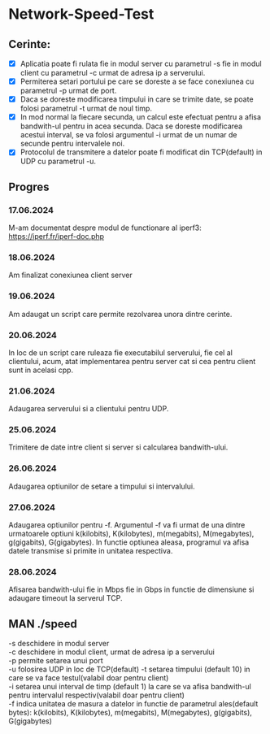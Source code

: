 # Network-Speed-Test

## Cerinte:
- [x] Aplicatia poate fi rulata fie in modul server cu parametrul -s fie in modul client cu parametrul -c urmat de adresa ip a serverului.  
- [x] Permiterea setari portului pe care se doreste a se face conexiunea cu parametrul -p urmat de port.  
- [x] Daca se doreste modificarea timpului in care se trimite date, se poate folosi parametrul -t urmat de noul timp.  
- [x] In mod normal la fiecare secunda, un calcul este efectuat pentru a afisa bandwith-ul pentru in acea secunda. Daca se doreste modificarea acestui interval, se va folosi argumentul -i urmat de un numar de secunde pentru intervalele noi.  
- [x] Protocolul de transmitere a datelor poate fi modificat din TCP(default) in UDP cu parametrul -u.  

## Progres
### 17.06.2024  
M-am documentat despre modul de functionare al iperf3:
https://iperf.fr/iperf-doc.php  

### 18.06.2024  
Am finalizat conexiunea client server  

### 19.06.2024  
Am adaugat un script care permite rezolvarea unora dintre cerinte.  

### 20.06.2024  
In loc de un script care ruleaza fie executabilul serverului, fie cel al clientului, acum, atat implementarea pentru server cat si cea pentru client sunt in acelasi cpp.  

### 21.06.2024  
Adaugarea serverului si a clientului pentru UDP.  

### 25.06.2024  
Trimitere de date intre client si server si calcularea bandwith-ului.  

### 26.06.2024  
Adaugarea optiunilor de setare a timpului si intervalului.  

### 27.06.2024  
Adaugarea optiunilor pentru -f. Argumentul -f va fi urmat de una dintre urmatoarele optiuni k(kilobits), K(kilobytes), m(megabits), M(megabytes), g(gigabits), G(gigabytes). In functie optiunea aleasa, programul va afisa datele transmise si primite in unitatea respectiva.  

### 28.06.2024  
Afisarea bandwith-ului fie in Mbps fie in Gbps in functie de dimensiune si adaugare timeout la serverul TCP.

## MAN ./speed  

-s deschidere in modul server  
-c deschidere in modul client, urmat de adresa ip a serverului  
-p permite setarea unui port  
-u folosirea UDP in loc de TCP(default)
-t setarea timpului (default 10) in care se va face testul(valabil doar pentru client)  
-i setarea unui interval de timp (default 1) la care se va afisa bandwith-ul pentru intervalul respectiv(valabil doar pentru client)  
-f indica unitatea de masura a datelor in functie de parametrul ales(default bytes): k(kilobits), K(kilobytes), m(megabits), M(megabytes), g(gigabits), G(gigabytes)  

